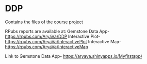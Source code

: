 # DDP
Contains the files of the course project

RPubs reports are available at: 
  Gemstone Data App-  https://rpubs.com/AryaVa/DDP
  Interactive Plot- https://rpubs.com/AryaVa/InteractivePlot
  Interactive Map- https://rpubs.com/AryaVa/InteractiveMap

Link to Gemstone Data App-  https://aryava.shinyapps.io/Myfirstapp/ 
